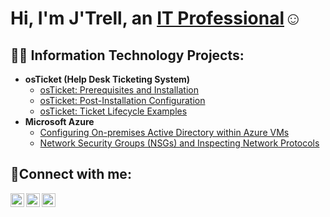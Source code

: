 <h1>Hi, I'm J'Trell, an <a href=www.linkedin.com/in/jtrell-washington-705b01284>IT Professional</a>☺</h1>

<h2>👨‍💻 Information Technology Projects:</h2>

- <b>osTicket (Help Desk Ticketing System)</b>
  - [osTicket: Prerequisites and Installation](https://github.com/Jtrellnyleswash/osticket-prereqs)
  - [osTicket: Post-Installation Configuration](https://github.com/Jtrellnyleswash/post-install-config)
  - [osTicket: Ticket Lifecycle Examples](https://github.com/Jtrellnyleswash/ticket-lifecycle)
- <b>Microsoft Azure</b>
  - [Configuring On-premises Active Directory within Azure VMs](https://github.com/Jtrellnyleswash/configure-ad)
  - [Network Security Groups (NSGs) and Inspecting Network Protocols](https://github.com/Jtrellnyleswash/azure-network-protocols)

<h2>🤳Connect with me:</h2>

[<img align="left" alt="Josh | Twitter" width="22px" src="https://cdn.jsdelivr.net/npm/simple-icons@v3/icons/twitter.svg" />][twitter]
[<img align="left" alt="Josh | LinkedIn" width="22px" src="https://cdn.jsdelivr.net/npm/simple-icons@v3/icons/linkedin.svg" />][linkedin]
[<img align="left" alt="Josh | Instagram" width="22px" src="https://cdn.jsdelivr.net/npm/simple-icons@v3/icons/instagram.svg" />][instagram]

[twitter]: https://twitter.com/Josh
[instagram]: https://www.instagram.com/Josh
[linkedin]: https://linkedin.com/in/Josh
